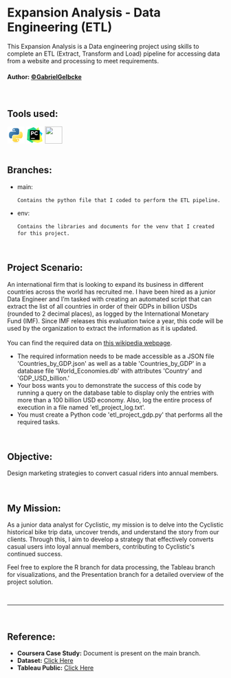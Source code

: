 <div>
  <h1><strong>Expansion Analysis - Data Engineering (ETL)</strong></h1>
  <p>This Expansion Analysis is a Data engineering project using skills to complete an ETL (Extract, Transform and Load) pipeline for accessing data from a website and processing to meet requirements.
  </p>
  <h4>Author: <a href=https://www.linkedin.com/in/gabrielgelbcke/ target="_blank">©GabrielGelbcke</a></h4>

  <br>

  <h2>Tools used:</h2>
  <div id="tools">
    <img src=https://github.com/devicons/devicon/blob/master/icons/python/python-original.svg alt="Python Logo" height="40" width="40" />
    <img src=https://github.com/devicons/devicon/blob/master/icons/pycharm/pycharm-original.svg alt="Pycharm Logo" height="40" width="40" />
    <img src= alt="Test Logo" height="40" width="40" />
  </div>

  <br>
  
  <h2>Branches:</h2>
  <div id="branches">
  <ul>
  <li>main:</li>

  ```
  Contains the python file that I coded to perform the ETL pipeline.
  ```

  <li>env:</li>

  ```
  Contains the libraries and documents for the venv that I created for this project.
  ```

  </ul>
  </div>

  <br>

  <h2>Project Scenario:</h2>
  <p>
    An international firm that is looking to expand its business in different countries across the world has recruited me. I have been hired as a junior Data Engineer and I’m
    tasked with creating an automated script that can extract the list of all countries in order of their GDPs in billion USDs (rounded to 2 decimal places), as logged by the
    International Monetary Fund (IMF). Since IMF releases this evaluation twice a year, this code will be used by the organization to extract the information as it is updated.
    <br><br>
    You can find the required data on <a href="https://web.archive.org/web/20230902185326/https://en.wikipedia.org/wiki/List_of_countries_by_GDP_%28nominal%29" target="_blank">this
      wikipedia webpage</a>.
    <br>
    <ul>
      <li>The required information needs to be made accessible as a JSON file 'Countries_by_GDP.json' as well as a table 'Countries_by_GDP' in a database file 'World_Economies.db'
        with attributes 'Country' and 'GDP_USD_billion.'</li>
      <li>Your boss wants you to demonstrate the success of this code by running a query on the database table to display only the entries with more than a 100 billion USD economy.
        Also, log the entire process of execution in a file named 'etl_project_log.txt'.</li>
      <li>You must create a Python code 'etl_project_gdp.py' that performs all the required tasks.</li>
    </ul>
  </p>

  <br>
  
  <h2>Objective:</h2>
  <p>
    Design marketing strategies to convert casual riders into annual members.
  </p>

  <br>

  <h2>My Mission:</h2>
  <p>
  As a junior data analyst for Cyclistic, my mission is to delve into the Cyclistic historical bike trip data, uncover trends, and understand the story from our clients. Through this, I aim to develop a strategy that effectively converts casual users into loyal annual members, contributing to Cyclistic's continued success.

  Feel free to explore the R branch for data processing, the Tableau branch for visualizations, and the Presentation branch for a detailed overview of the project solution.
  </p>

  <br>

  <hr>

  <br>

  <h2>Reference:</h2>
  <ul>
    <li><strong>Coursera Case Study:</strong> Document is present on the main branch.</li>
    <li><strong>Dataset:</strong> <a href="https://divvy-tripdata.s3.amazonaws.com/index.html" target="_blank">Click Here</a></li>
    <li><strong>Tableau Public:</strong> <a href="https://public.tableau.com/views/cyclistic_data0123-0623/Sheet1?:language=fr-FR&:display_count=n&:origin=viz_share_link" target="_blank">Click Here</a></li>

